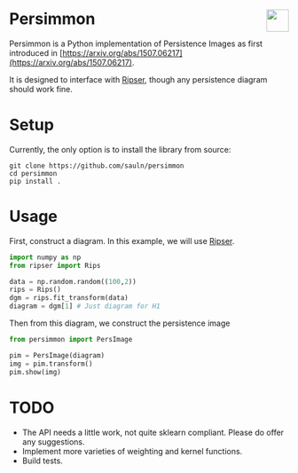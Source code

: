 # Persimmon <img align="right" width="40" height="40" src="https://imgur.com/8p6VwFm.jpg">

Persimmon is a Python implementation of Persistence Images as first introduced in [https://arxiv.org/abs/1507.06217](https://arxiv.org/abs/1507.06217).

It is designed to interface with [Ripser](https://github.com/sauln/ripser), though any persistence diagram should work fine.

# Setup

Currently, the only option is to install the library from source:

```
git clone https://github.com/sauln/persimmon
cd persimmon
pip install .
```


# Usage

First, construct a diagram. In this example, we will use [Ripser](https://github.com/sauln/ripser).

``` Python
import numpy as np
from ripser import Rips

data = np.random.random((100,2))
rips = Rips()
dgm = rips.fit_transform(data)
diagram = dgm[1] # Just diagram for H1
```

Then from this diagram, we construct the persistence image

``` Python
from persimmon import PersImage

pim = PersImage(diagram)
img = pim.transform()
pim.show(img)
```


# TODO

- The API needs a little work, not quite sklearn compliant. Please do offer any suggestions.
- Implement more varieties of weighting and kernel functions.
- Build tests.

